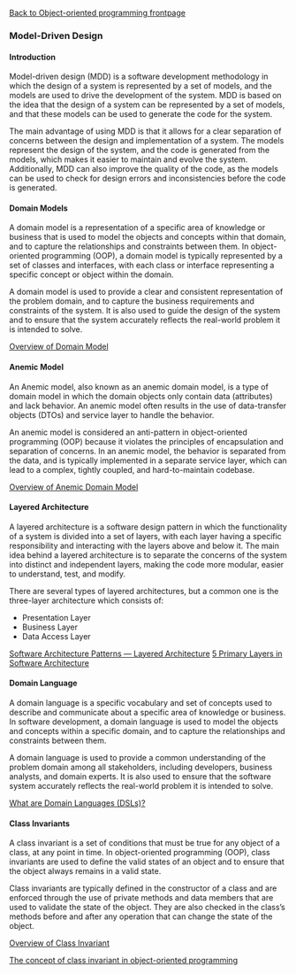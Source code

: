 [Back to Object-oriented programming frontpage](03-object-oriented-programming.md)

### Model-Driven Design

#### Introduction

Model-driven design (MDD) is a software development methodology in which the design of a system is represented by a set of models, and the models are used to drive the development of the system. MDD is based on the idea that the design of a system can be represented by a set of models, and that these models can be used to generate the code for the system.

The main advantage of using MDD is that it allows for a clear separation of concerns between the design and implementation of a system. The models represent the design of the system, and the code is generated from the models, which makes it easier to maintain and evolve the system. Additionally, MDD can also improve the quality of the code, as the models can be used to check for design errors and inconsistencies before the code is generated.

#### Domain Models

A domain model is a representation of a specific area of knowledge or business that is used to model the objects and concepts within that domain, and to capture the relationships and constraints between them. In object-oriented programming (OOP), a domain model is typically represented by a set of classes and interfaces, with each class or interface representing a specific concept or object within the domain.

A domain model is used to provide a clear and consistent representation of the problem domain, and to capture the business requirements and constraints of the system. It is also used to guide the design of the system and to ensure that the system accurately reflects the real-world problem it is intended to solve.

[Overview of Domain Model](https://en.wikipedia.org/wiki/Domain_model)

#### Anemic Model

An Anemic model, also known as an anemic domain model, is a type of domain model in which the domain objects only contain data (attributes) and lack behavior. An anemic model often results in the use of data-transfer objects (DTOs) and service layer to handle the behavior.

An anemic model is considered an anti-pattern in object-oriented programming (OOP) because it violates the principles of encapsulation and separation of concerns. In an anemic model, the behavior is separated from the data, and is typically implemented in a separate service layer, which can lead to a complex, tightly coupled, and hard-to-maintain codebase.

[Overview of Anemic Domain Model](https://en.wikipedia.org/wiki/Anemic_domain_model)

#### Layered Architecture

A layered architecture is a software design pattern in which the functionality of a system is divided into a set of layers, with each layer having a specific responsibility and interacting with the layers above and below it. The main idea behind a layered architecture is to separate the concerns of the system into distinct and independent layers, making the code more modular, easier to understand, test, and modify.

There are several types of layered architectures, but a common one is the three-layer architecture which consists of:

- Presentation Layer
- Business Layer
- Data Access Layer

[Software Architecture Patterns — Layered Architecture](https://priyalwalpita.medium.com/software-architecture-patterns-layered-architecture-a3b89b71a057)
[5 Primary Layers in Software Architecture](https://www.indeed.com/career-advice/career-development/what-are-the-layers-in-software-architecture)

#### Domain Language

A domain language is a specific vocabulary and set of concepts used to describe and communicate about a specific area of knowledge or business. In software development, a domain language is used to model the objects and concepts within a specific domain, and to capture the relationships and constraints between them.

A domain language is used to provide a common understanding of the problem domain among all stakeholders, including developers, business analysts, and domain experts. It is also used to ensure that the software system accurately reflects the real-world problem it is intended to solve.

[What are Domain Languages (DSLs)?](https://www.jetbrains.com/mps/concepts/domain-specific-languages/)

#### Class Invariants

A class invariant is a set of conditions that must be true for any object of a class, at any point in time. In object-oriented programming (OOP), class invariants are used to define the valid states of an object and to ensure that the object always remains in a valid state.

Class invariants are typically defined in the constructor of a class and are enforced through the use of private methods and data members that are used to validate the state of the object. They are also checked in the class’s methods before and after any operation that can change the state of the object.

[Overview of Class Invariant](https://en.wikipedia.org/wiki/Class_invariant)

[The concept of class invariant in object-oriented programming](https://arxiv.org/abs/2109.06557)
